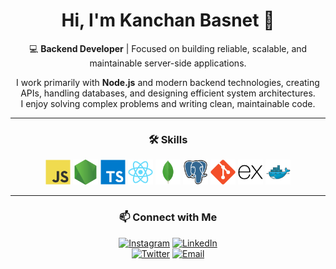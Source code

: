 <div align="center">

  
# Hi, I'm Kanchan Basnet 👋

💻 **Backend Developer** | Focused on building reliable, scalable, and maintainable server-side applications.  

I work primarily with **Node.js** and modern backend technologies, creating APIs, handling databases, and designing efficient system architectures.  
I enjoy solving complex problems and writing clean, maintainable code.

---


### 🛠️ Skills

<p align="center">
  <img src="https://raw.githubusercontent.com/devicons/devicon/master/icons/javascript/javascript-original.svg" alt="JavaScript" width="40" height="40"/>
  <img src="https://raw.githubusercontent.com/devicons/devicon/master/icons/nodejs/nodejs-original.svg" alt="Node.js" width="40" height="40"/>
  <img src="https://raw.githubusercontent.com/devicons/devicon/master/icons/typescript/typescript-original.svg" alt="TypeScript" width="40" height="40"/>
  <img src="https://raw.githubusercontent.com/devicons/devicon/master/icons/react/react-original.svg" alt="React" width="40" height="40"/>
  <img src="https://raw.githubusercontent.com/devicons/devicon/master/icons/mongodb/mongodb-original.svg" alt="MongoDB" width="40" height="40"/>
  <img src="https://raw.githubusercontent.com/devicons/devicon/master/icons/postgresql/postgresql-original.svg" alt="PostgreSQL" width="40" height="40"/>
  <img src="https://raw.githubusercontent.com/devicons/devicon/master/icons/git/git-original.svg" alt="Git" width="40" height="40"/>
  <img src="https://raw.githubusercontent.com/devicons/devicon/master/icons/express/express-original.svg" alt="Express" width="40" height="40"/>
  <img src="https://raw.githubusercontent.com/devicons/devicon/master/icons/docker/docker-original.svg" alt="Docker" width="40" height="40"/>
</p>

---

### 📫 Connect with Me
[![Instagram](https://img.shields.io/badge/Instagram-E4405F?style=for-the-badge&logo=instagram&logoColor=white)](https://www.instagram.com/kanchannnn.b/)
[![LinkedIn](https://img.shields.io/badge/LinkedIn-0A66C2?style=for-the-badge&logo=linkedin&logoColor=white)](https://www.linkedin.com/in/kanchanbasnet01/)  
[![Twitter](https://img.shields.io/badge/Twitter-1DA1F2?style=for-the-badge&logo=twitter&logoColor=white)](https://x.com/kanchan_dev24)
[![Email](https://img.shields.io/badge/Email-0078D4?style=for-the-badge&logo=gmail&logoColor=white)](mailto:kanchanbasnet.dev@gmail.com)

</div>

